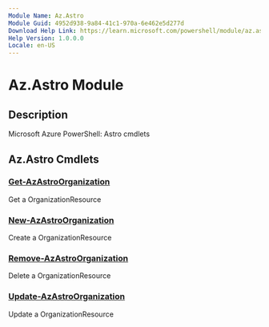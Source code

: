 ```yaml
---
Module Name: Az.Astro
Module Guid: 4952d938-9a84-41c1-970a-6e462e5d277d
Download Help Link: https://learn.microsoft.com/powershell/module/az.astro
Help Version: 1.0.0.0
Locale: en-US
---
```


# Az.Astro Module
## Description
Microsoft Azure PowerShell: Astro cmdlets

## Az.Astro Cmdlets
### [Get-AzAstroOrganization](Get-AzAstroOrganization.md)
Get a OrganizationResource

### [New-AzAstroOrganization](New-AzAstroOrganization.md)
Create a OrganizationResource

### [Remove-AzAstroOrganization](Remove-AzAstroOrganization.md)
Delete a OrganizationResource

### [Update-AzAstroOrganization](Update-AzAstroOrganization.md)
Update a OrganizationResource

